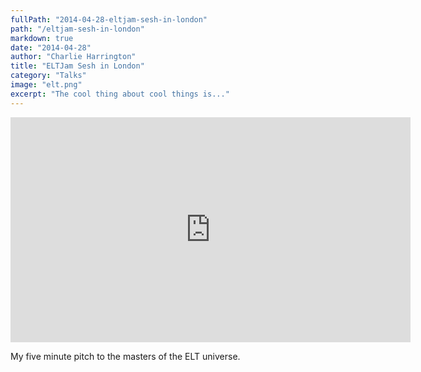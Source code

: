 ```yaml
---
fullPath: "2014-04-28-eltjam-sesh-in-london"
path: "/eltjam-sesh-in-london"
markdown: true
date: "2014-04-28"
author: "Charlie Harrington"
title: "ELTJam Sesh in London"
category: "Talks"
image: "elt.png"
excerpt: "The cool thing about cool things is..."
---
```


<iframe src="https://player.vimeo.com/video/93132331?title=0&byline=0&portrait=0" width="640" height="360" frameborder="0" webkitallowfullscreen mozallowfullscreen allowfullscreen></iframe>

My five minute pitch to the masters of the ELT universe.